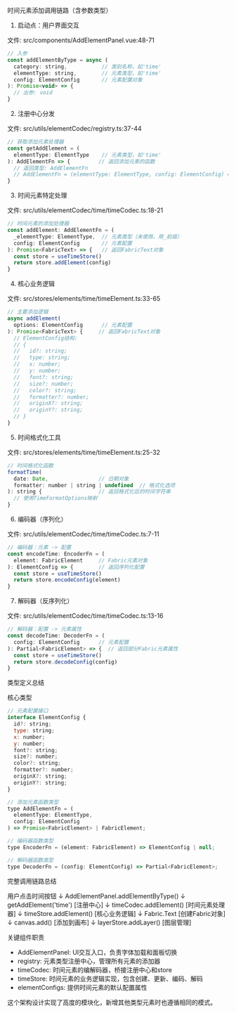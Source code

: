 
时间元素添加调用链路（含参数类型）

1. 启动点：用户界面交互

文件: src/components/AddElementPanel.vue:48-71

```js
// 入参
const addElementByType = async (
  category: string,           // 类别名称，如'time'
  elementType: string,        // 元素类型，如'time'
  config: ElementConfig       // 元素配置对象
): Promise<void> => {
  // 出参: void
}
```

2. 注册中心分发

文件: src/utils/elementCodec/registry.ts:37-44

```js
// 获取添加元素处理器
const getAddElement = (
  elementType: ElementType    // 元素类型，如'time'
): AddElementFn => {         // 返回添加元素的函数
  // 返回类型: AddElementFn
  // AddElementFn = (elementType: ElementType, config: ElementConfig) => Promise<FabricElement> | FabricElement
}
```

3. 时间元素特定处理

文件: src/utils/elementCodec/time/timeCodec.ts:18-21

```js
// 时间元素的添加处理器
const addElement: AddElementFn = (
  _elementType: ElementType,  // 元素类型（未使用，用_前缀）
  config: ElementConfig       // 元素配置
): Promise<FabricText> => {   // 返回FabricText对象
  const store = useTimeStore()
  return store.addElement(config)
}
```

4. 核心业务逻辑

文件: src/stores/elements/time/timeElement.ts:33-65

```js
// 主要添加逻辑
async addElement(
  options: ElementConfig      // 元素配置
): Promise<FabricText> {     // 返回FabricText对象
  // ElementConfig结构:
  // {
  //   id?: string;
  //   type: string;
  //   x: number;
  //   y: number;
  //   font?: string;
  //   size?: number;
  //   color?: string;
  //   formatter?: number;
  //   originX?: string;
  //   originY?: string;
  // }
}
```

5. 时间格式化工具

文件: src/stores/elements/time/timeElement.ts:25-32

```js
// 时间格式化函数
formatTime(
  date: Date,                // 日期对象
  formatter: number | string | undefined  // 格式化选项
): string {                  // 返回格式化后的时间字符串
  // 使用TimeFormatOptions映射
}
```

6. 编码器（序列化）

文件: src/utils/elementCodec/time/timeCodec.ts:7-11

```js
// 编码器：元素 -> 配置
const encodeTime: EncoderFn = (
  element: FabricElement     // Fabric元素对象
): ElementConfig => {        // 返回序列化配置
  const store = useTimeStore()
  return store.encodeConfig(element)
}
```

7. 解码器（反序列化）

文件: src/utils/elementCodec/time/timeCodec.ts:13-16

```js
// 解码器：配置 -> 元素属性
const decodeTime: DecoderFn = (
  config: ElementConfig      // 元素配置
): Partial<FabricElement> => {  // 返回部分Fabric元素属性
  const store = useTimeStore()
  return store.decodeConfig(config)
}
```

类型定义总结

核心类型

```js
// 元素配置接口
interface ElementConfig {
  id?: string;
  type: string;
  x: number;
  y: number;
  font?: string;
  size?: number;
  color?: string;
  formatter?: number;
  originX?: string;
  originY?: string;
}

// 添加元素函数类型
type AddElementFn = (
  elementType: ElementType, 
  config: ElementConfig
) => Promise<FabricElement> | FabricElement;

// 编码器函数类型
type EncoderFn = (element: FabricElement) => ElementConfig | null;

// 解码器函数类型
type DecoderFn = (config: ElementConfig) => Partial<FabricElement>;
```

完整调用链路总结

用户点击时间按钮
    ↓
AddElementPanel.addElementByType()
    ↓
getAddElement('time') [注册中心]
    ↓
timeCodec.addElement() [时间元素处理器]
    ↓
timeStore.addElement() [核心业务逻辑]
    ↓
Fabric.Text [创建Fabric对象]
    ↓
canvas.add() [添加到画布]
    ↓
layerStore.addLayer() [图层管理]

关键组件职责

- AddElementPanel: UI交互入口，负责字体加载和面板切换
- registry: 元素类型注册中心，管理所有元素的添加器
- timeCodec: 时间元素的编解码器，桥接注册中心和store
- timeStore: 时间元素的业务逻辑实现，包含创建、更新、编码、解码
- elementConfigs: 提供时间元素的默认配置属性

这个架构设计实现了高度的模块化，新增其他类型元素时也遵循相同的模式。